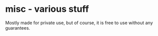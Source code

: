# misc - various stuff
Mostly made for private use, but of course, it is free to use without any guarantees.
